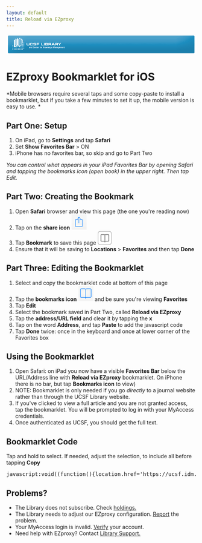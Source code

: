 ```yaml
---
layout: default
title: Reload via EZproxy
---
```

 [![UCSF Library](img/ucsf_header_basic.png)](http://www.library.ucsf.edu/)

# EZproxy Bookmarklet for iOS
*Mobile browsers require several taps and some copy-paste to install a bookmarklet, but if you take a few minutes to set it up, the mobile version is easy to use. *

## Part One: Setup
1. On iPad, go to **Settings** and tap **Safari**
2. Set **Show Favorites Bar** > ON
3. iPhone has no favorites bar, so skip and go to Part Two

*You can control what appears in your iPad Favorites Bar by opening Safari and tapping the bookmarks icon (open book) in the upper right. Then tap Edit.*

## Part Two: Creating the Bookmark
1. Open **Safari** browser and view this page (the one you're reading now)
2. Tap on the **share icon** ![share icon](img/share-icon.png)
3. Tap **Bookmark** to save this page ![bookmark icon](img/bookmark-icon-box.png)
4. Ensure that it will be saving to **Locations** > **Favorites** and then tap **Done**

## Part Three: Editing the Bookmarklet
1. Select and copy the bookmarklet code at bottom of this page
2. Tap the **bookmarks icon** ![bookmark no text](img/bookmark-icon.png) and be sure you're viewing **Favorites**
3. Tap **Edit**
4. Select the bookmark saved in Part Two, called **Reload via EZproxy**
5. Tap the **address/URL field** and clear it by tapping the **x**
6. Tap on the word **Address**, and tap **Paste** to add the javascript code
7. Tap **Done** twice: once in the keyboard and once at lower corner of the Favorites box

## Using the Bookmarklet
1. Open Safari: on iPad you now have a visible **Favorites Bar** below the URL/Address line with **Reload via EZproxy** bookmarklet. On iPhone there is no bar, but tap **Bookmarks icon** to view)
2. NOTE: Bookmarklet is only needed if you go *directly* to a journal website rather than through the UCSF Library website.
3. If you've clicked to view a full article and you are not granted access, tap the bookmarklet. You will be prompted to log in with your MyAccess credentials.
4. Once authenticated as UCSF, you should get the full text.

## Bookmarklet Code
Tap and hold to select. If needed, adjust the selection, to include all before tapping **Copy**

<pre>javascript:void((function(){location.href='https://ucsf.idm.oclc.org/login?qurl='+encodeURIComponent(location.href);})());</pre>

## Problems?
-	The Library does not subscribe. Check [holdings.](http://ucsf.worldcat.org/m/)
-	The Library needs to adjust our EZproxy configuration. [Report](http://m.ucsf.edu/#/library/help) the problem.
-	Your MyAccess login is invalid. [Verify](https://myaccess.ucsf.edu/) your account.
-	Need help with EZproxy? Contact [Library Support.](http://m.ucsf.edu/#/library/help)